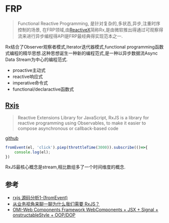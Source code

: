 # FRP
> Functional Reactive Programming, 是针对复杂的,多状态,异步,注重时序控制的场景, 在FRP领域,由[ReactiveX](https://reactivex.io/)简称Rx,是由微软推出得通过可观察得流来进行异步编程得API是FRP最经典得实现范本之一.

Rx结合了Observer观察者模式,Iterator迭代器模式,functional programming函数式编程的精华思想.这种思想诞生一种新的编程范式,是一种以异步数据流Async Data Stream为中心的编程范式.

- proactive主动式
- reactive响应式
- imperative命令式
- functional/declaractive函数式


## [Rxjs](https://rxjs.dev/)
> Reactive Extensions Library for JavaScript, RxJS is a library for reactive programming using Observables, to make it easier to compose asynchronous or callback-based code

[github](https://github.com/ReactiveX/RxJS)

```js
fromEvent(el, 'click').piep(throttleTime(3000)).subscribe(()=>{
    console.log(el);
})
```

RxJS最核心概念是stream,相比数组多了一个时间维度的概念.

## 参考

- [rxjs 源码分析1-(fromEvent)](https://juejin.cn/post/6844903730425364494)
- [从业务视角来聊一聊为什么我们需要 RxJS？](https://juejin.cn/post/7090422222195523621)
- [OMI-Web Components Framework WebComponents + JSX + Signal + onstructableStyle + OOP/DOP ](https://omi.cdn-go.cn/home/latest/)